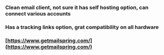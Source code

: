 ### Clean email client, not sure it has self hosting option, can connect various accounts
### Has a tracking links option, grat compatibility on all hardware

### [https://www.getmailspring.com/](https://www.getmailspring.com/)
